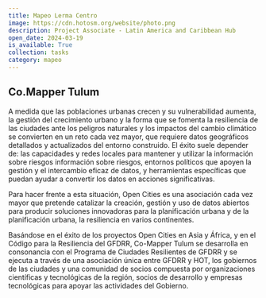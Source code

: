 ```yaml
---
title: Mapeo Lerma Centro
image: https://cdn.hotosm.org/website/photo.png
description: Project Associate - Latin America and Caribbean Hub
open_date: 2024-03-19
is_available: True
collection: tasks
category: mapeo
---
```


## Co.Mapper Tulum

A medida que las poblaciones urbanas crecen y su vulnerabilidad aumenta, la gestión del crecimiento urbano y la forma que se fomenta la resiliencia de las ciudades ante los peligros naturales y los impactos del cambio climático se convierten en un reto cada vez mayor, que requiere datos geográficos detallados y actualizados del entorno construido. El éxito suele depender de: las capacidades y redes locales para mantener y utilizar la información sobre riesgos información sobre riesgos, entornos políticos que apoyen la gestión y el intercambio eficaz de datos, y herramientas específicas que puedan ayudar a convertir los datos en acciones significativas.

Para hacer frente a esta situación, Open Cities es una asociación cada vez mayor que pretende catalizar la creación, gestión y uso de datos abiertos para producir soluciones innovadoras para la planificación urbana y de la planificación urbana, la resiliencia en varios continentes.

Basándose en el éxito de los proyectos Open Cities en Asia y África, y en el Código para la Resiliencia del GFDRR, Co-Mapper Tulum se desarrolla en consonancia con el Programa de Ciudades Resilientes de GFDRR y se ejecuta a través de una asociación única entre GFDRR y HOT, los gobiernos de las ciudades y una comunidad de socios compuesta por organizaciones científicas y tecnológicas de la región, socios de desarrollo y empresas tecnológicas para apoyar las actividades del Gobierno.